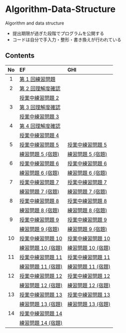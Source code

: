 # Algorithm-Data-Structure

Algorithm and data structure

- 提出期限が過ぎた段階でプログラムを公開する
- コードは自分で手入力・整形・書き換えが行われている

## Contents

| No  | EF | GHI |
| :-: | :- | :-- |
|  1  | [第 1 回練習問題](./EF/prob1) |  |
|  2  | [第 2 回理解度確認](./EF/prob2pre) |  |
|     | [授業中練習問題 2](./EF/prob2post) |  |
|  3  | [第 3 回理解度確認](./EF/prob3pre) |  |
|     | [授業中練習問題 3](./EF/prob3post) |  |
|  4  | [第 4 回理解度確認](./EF/prob4pre) |  |
|     | [授業中練習問題 4](./EF/prob4post) |  |
|  5  | [授業中練習問題 5](./EF/prob5) | [授業中練習問題 5](./GHI/prob5) |
|     | [練習問題 5 (宿題)](./EF/prob5homework) | [練習問題 5 (宿題)](./GHI/prob5homework) |
|  6  | [授業中練習問題 6](./EF/prob6) | [授業中練習問題 6](./GHI/prob6) |
|     | [練習問題 6 (宿題)](./EF/prob6homework) | [練習問題 6 (宿題)](./GHI/prob6homework) |
|  7  | [授業中練習問題 7](./EF/prob7) | [授業中練習問題 7](./GHI/prob07) |
|     | [練習問題 7 (宿題)](./EF/homework07) | [練習問題 7 (宿題)](./GHI/homework07) |
|  8  | [授業中練習問題 8](./EF/prob8) | [授業中練習問題 8](./GHI/prob8) |
|     | [練習問題 8 (宿題)](./EF/prob8homework) | [練習問題 8 (宿題)](./GHI/prob8homework) |
|  9  | [授業中練習問題 9](./EF/prob9) | [授業中練習問題 9](./GHI/prob9) |
|     | [練習問題 9 (宿題)](./EF/prob9homework) | [練習問題 9 (宿題)](./GHI/prob9homework) |
| 10  | [授業中練習問題 10](./EF/prob10) | [授業中練習問題 10](./GHI/prob10) |
|     | [練習問題 10 (宿題)](./EF/prob10homework) | [練習問題 10 (宿題)](./GHI/prob10homework) |
| 11  | [授業中練習問題 11](./EF/prob11) | [授業中練習問題 11](./GHI/prob11) |
|     | [練習問題 11 (宿題)](./EF/prob11homework) | [練習問題 11 (宿題)](./GHI/prob11homework) |
| 12  | [授業中練習問題 12](./EF/prob12) | [授業中練習問題 12](./GHI/prob12) |
|     | [練習問題 12 (宿題)](./EF/prob12homework) | [練習問題 12 (宿題)](./GHI/prob12homework) |
| 13  | [授業中練習問題 13](./EF/prob13) | [授業中練習問題 13](./GHI/prob13) |
|     | [練習問題 13 (宿題)](./EF/prob13homework) | [練習問題 13 (宿題)](./GHI/prob13homework) |
| 14  | [授業中練習問題 14](./EF/prob14) |  |
|     | [練習問題 14 (宿題)](./EF/prob14homework) |  |